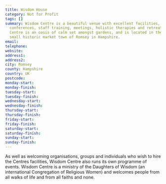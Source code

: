 ```yaml
---
title: Wisdom House
category: Not for Profit
tags: []
summary: Wisdom Centre is a beautiful venue with excellent facilities, suitable for
  conferences, staff training, meetings, holistic therapies and retreat days. The
  Centre is an oasis of calm set amongst gardens, and is located in the heart of the
  small historic market town of Romsey in Hampshire.
email: 
telephone: 
website: 
address1: 
address2: 
city: Romsey
county: Hampshire
country: UK
postcode: 
monday-start: 
monday-finish: 
tuesday-start: 
tuesday-finish: 
wednesday-start: 
wednesday-finish: 
thursday-start: 
thursday-finish: 
friday-start: 
friday-finish: 
saturday-start: 
saturday-finish: 
sunday-start: 
sunday-finish: 
---
```

As well as welcoming organisations, groups and individuals who wish to hire the Centres facilities, Wisdom Centre also runs its own programme of events. Wisdom Centre is a ministry of the Daughters of Wisdom (an international Congregation of Religious Women) and welcomes people from all walks of life and from all faiths and none.

